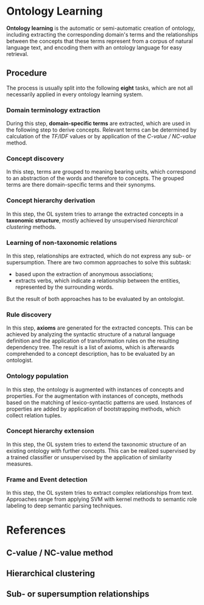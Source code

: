 # Ontology Learning

**Ontology learning** is the automatic or semi-automatic creation of ontology, including extracting the corresponding domain's terms and the relationships between the concepts that these terms represent from a corpus of natural language text, and encoding them with an ontology language for easy retrieval.

## Procedure

The process is usually split into the following **eight** tasks, which are not all necessarily applied in every ontology learning system.

### Domain terminology extraction

During this step, **domain-specific terms** are extracted, which are used in the following step to derive concepts. Relevant terms can be determined by calculation of the *TF/IDF* values or by application of the *C-value / NC-value* method.

### Concept discovery

In this step, terms are grouped to meaning bearing units, which correspond to an abstraction of the words and therefore to concepts. The grouped terms are there domain-specific terms and their synonyms.

### Concept hierarchy derivation

In this step, the OL system tries to arrange the extracted concepts in a **taxonomic structure**, mostly achieved by unsupervised *hierarchical clustering* methods.

### Learning of non-taxonomic relations

In this step, relationships are extracted, which do not express any sub- or supersumption. There are two common approaches to solve this subtask:

* based upon the extraction of anonymous associations;
* extracts verbs, which indicate a relationship between the entities, represented by the surrounding words.

But the result of both approaches has to be evaluated by an ontologist.

### Rule discovery

In this step, **axioms** are generated for the extracted concepts. This can be achieved by analyzing the syntactic structure of a natural language definition and the application of transformation rules on the resulting dependency tree. The result is a list of axioms, which is afterwards comprehended to a concept description, has to be evaluated by an ontologist.

### Ontology population

In this step, the ontology is augmented with instances of concepts and properties. For the augmentation with instances of concepts, methods based on the matching of lexico-syntactic patterns are used. Instances of properties are added by application of bootstrapping methods, which collect relation tuples.

### Concept hierarchy extension

In this step, the OL system tries to extend the taxonomic structure of an existing ontology with further concepts. This can be realized supervised by a trained classifier or unsupervised by the application of similarity measures.

### Frame and Event detection

In this step, the OL system tries to extract complex relationships from text. Approaches range from applying SVM with kernel methods to semantic role labeling to deep semantic parsing techniques.

# References

## C-value / NC-value method

## Hierarchical clustering

## Sub- or supersumption relationships